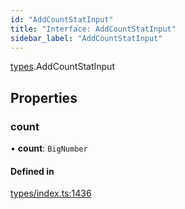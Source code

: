 ```yaml
---
id: "AddCountStatInput"
title: "Interface: AddCountStatInput"
sidebar_label: "AddCountStatInput"
---
```


[types](../../../modules/Types/Types.md).AddCountStatInput

## Properties

### count

• **count**: `BigNumber`

#### Defined in

[types/index.ts:1436](https://github.com/PolymeshAssociation/polymesh-sdk/blob/372a67e5d/src/types/index.ts#L1436)
